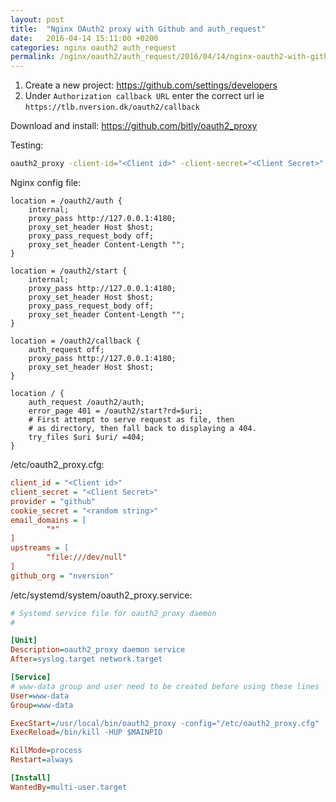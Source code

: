 ```yaml
---
layout: post
title:  "Nginx OAuth2 proxy with Github and auth_request"
date:   2016-04-14 15:11:00 +0200
categories: nginx oauth2 auth_request
permalink: /nginx/oauth2/auth_request/2016/04/14/nginx-oauth2-with-githhub.html
---
```


1. Create a new project: https://github.com/settings/developers
2. Under `Authorization callback URL` enter the correct url ie `https://tlb.nversion.dk/oauth2/callback`

Download and install:
https://github.com/bitly/oauth2_proxy

Testing:

``` bash
oauth2_proxy -client-id="<Client id>" -client-secret="<Client Secret>" -provider="github" -cookie-secret="<random string>" -ail-domain="*" -upstream file:///dev/null
```

Nginx config file:

``` nginx
location = /oauth2/auth {
    internal;
    proxy_pass http://127.0.0.1:4180;
    proxy_set_header Host $host;
    proxy_pass_request_body off;
    proxy_set_header Content-Length "";
}

location = /oauth2/start {
    internal;
    proxy_pass http://127.0.0.1:4180;
    proxy_set_header Host $host;
    proxy_pass_request_body off;
    proxy_set_header Content-Length "";
}

location = /oauth2/callback {
    auth_request off;
    proxy_pass http://127.0.0.1:4180;
    proxy_set_header Host $host;
}

location / {
    auth_request /oauth2/auth;
    error_page 401 = /oauth2/start?rd=$uri;
    # First attempt to serve request as file, then
    # as directory, then fall back to displaying a 404.
    try_files $uri $uri/ =404;
}
```

/etc/oauth2_proxy.cfg:

``` ini
client_id = "<Client id>"
client_secret = "<Client Secret>"
provider = "github"
cookie_secret = "<random string>"
email_domains = [
        "*"
]
upstreams = [
        "file:///dev/null"
]
github_org = "nversion"
```

/etc/systemd/system/oauth2_proxy.service:

``` ini
# Systemd service file for oauth2_proxy daemon
#

[Unit]
Description=oauth2_proxy daemon service
After=syslog.target network.target

[Service]
# www-data group and user need to be created before using these lines
User=www-data
Group=www-data

ExecStart=/usr/local/bin/oauth2_proxy -config="/etc/oauth2_proxy.cfg"
ExecReload=/bin/kill -HUP $MAINPID

KillMode=process
Restart=always

[Install]
WantedBy=multi-user.target
```
